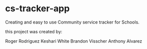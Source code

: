 # cs-tracker-app
Creating and easy to use Community service tracker for Schools. 

this project was created by:

Roger Rodriguez
Keshari White
Brandon Visscher
Anthony Alvarez


